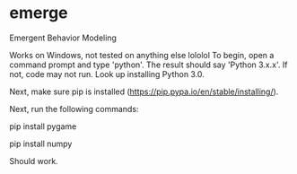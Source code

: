 # emerge
Emergent Behavior Modeling

Works on Windows, not tested on anything else lololol
To begin, open a command prompt and type 'python'. The result should say 'Python 3.x.x'. If not, code may not run. Look up installing Python 3.0.

Next, make sure pip is installed (https://pip.pypa.io/en/stable/installing/).

Next, run the following commands:

pip install pygame

pip install numpy

Should work.
